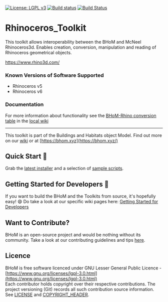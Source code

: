 [![License: LGPL v3](https://img.shields.io/badge/License-LGPL%20v3-blue.svg)](https://www.gnu.org/licenses/lgpl-3.0) [![Build status](https://ci.appveyor.com/api/projects/status/iwf799us8e4sjk4x/branch/master?svg=true)](https://ci.appveyor.com/api/projects/status/rhinoceros_toolkit/branch/master) [![Build Status](https://dev.azure.com/BHoMBot/BHoM/_apis/build/status/Rhinoceros_Toolkit/Rhinoceros_Toolkit.CheckCore?branchName=master)](https://dev.azure.com/BHoMBot/BHoM/_build/latest?definitionId=96&branchName=master)

# Rhinoceros_Toolkit

This toolkit allows interoperability between the BHoM and McNeel Rhinoceros3d. Enables creation, conversion, manipulation and reading of Rhinoceros geometrical objects.

https://www.rhino3d.com/

### Known Versions of Software Supported
- Rhinoceros v5  
- Rhinoceros v6

### Documentation
For more information about functionality see the [BHoM-Rhino conversion table](https://github.com/BHoM/Rhinoceros_Toolkit/wiki/BHoM---Rhinoceros-conversion-table) in the [local wiki](https://github.com/BHoM/Rhinoceros_Toolkit/wiki)

---
This toolkit is part of the Buildings and Habitats object Model. Find out more on our [wiki](https://github.com/BHoM/documentation/wiki) or at [https://bhom.xyz](https://bhom.xyz/)

## Quick Start 🚀 

Grab the [latest installer](https://bhom.xyz/) and a selection of [sample scripts](https://github.com/BHoM/samples).


## Getting Started for Developers 🤖 

If you want to build the BHoM and the Toolkits from source, it's hopefully easy! 😄 
Do take a look at our specific wiki pages here: [Getting Started for Developers](https://bhom.xyz/documentation/Contributing/Getting-started-for-developers/)


## Want to Contribute? ##

BHoM is an open-source project and would be nothing without its community. Take a look at our contributing guidelines and tips [here](https://github.com/BHoM/BHoM/blob/main/CONTRIBUTING.md).


## Licence ##

BHoM is free software licenced under GNU Lesser General Public Licence - [https://www.gnu.org/licenses/lgpl-3.0.html](https://www.gnu.org/licenses/lgpl-3.0.html)  
Each contributor holds copyright over their respective contributions.
The project versioning (Git) records all such contribution source information.
See [LICENSE](https://github.com/BHoM/BHoM/blob/main/LICENSE) and [COPYRIGHT_HEADER](https://github.com/BHoM/BHoM/blob/main/COPYRIGHT_HEADER.txt).
